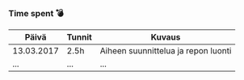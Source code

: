 ### Time spent :bomb: 
Päivä | Tunnit | Kuvaus
--------------- | ----- | ------
13.03.2017 | 2.5h | Aiheen suunnittelua ja repon luonti
... | ... | ...
